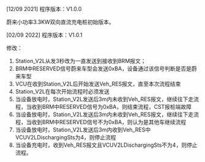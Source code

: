 ﻿[12/09 2021] 
程序版本：V1.0.0

蔚来小功率3.3KW双向直流充电桩初始版本。

[02/09 2022] 
程序版本：V1.0.1

修改：
1. Station_V2L从发3秒改为一直发送到接收到BRM报文；
2. BRM中RESERVED信号蔚来车型会发送0xBA，设备通过该信号判断是否是蔚来车型
3. VCU在收到Station_V2L后开始发送Veh_RES报文，直至本次流程结束
4. Station_V2L在每次开始流程时必须发送
5. 当设备放电时，Station_V2L发送后3m内未收到Veh_RES报文，继续往下走流程，当收到BRM中RESERVED信号为0xBA，则结束流程，CST报桩端故障
6. 当设备放电时，Station_V2L发送后3m内未收到Veh_RES报文，继续往下走流程，当收到BRM中RESERVED信号不为0xBA，则认为是其他车继续流程
7. 当设备放电时，Station_V2L发送后3m内收到Veh_RES中VCUV2LDischargingSts为4，则停止流程
8. 当设备充电时，收到Veh_RES报文且VCUV2LDischargingSts不为4，则停止流程。





